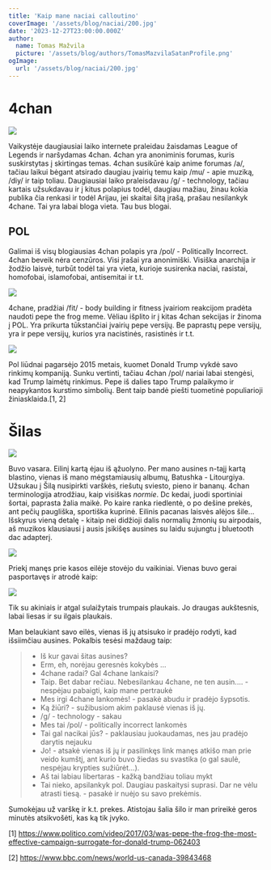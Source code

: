 ```yaml
---
title: 'Kaip mane naciai calloutino'
coverImage: '/assets/blog/naciai/200.jpg'
date: '2023-12-27T23:00:00.000Z'
author:
  name: Tomas Mažvila
  picture: '/assets/blog/authors/TomasMazvilaSatanProfile.png'
ogImage:
  url: '/assets/blog/naciai/200.jpg'
---
```


# 4chan

![](/assets/blog/naciai/200.jpg)

Vaikystėje daugiausiai laiko internete praleidau žaisdamas League of Legends ir naršydamas 4chan. 4chan yra anoniminis forumas, kuris suskirstytas į skirtingas temas. 4chan susikūrė kaip anime forumas /a/, tačiau laikui bėgant atsirado daugiau įvairių temu kaip /mu/ - apie muziką, /diy/ ir taip toliau. Daugiausiai laiko praleisdavau /g/ - technology, tačiau kartais užsukdavau ir į kitus polapius todėl, daugiau mažiau, žinau kokia publika čia renkasi ir todėl Arijau, jei skaitai šitą įrašą, prašau nesilankyk 4chane. Tai yra labai bloga vieta. Tau bus blogai.

## POL

Galimai iš visų blogiausias 4chan polapis yra /pol/ - Politically Incorrect. 4chan beveik nėra cenzūros. Visi įrašai yra anonimiški. Visiška anarchija ir žodžio laisvė, turbūt todėl tai yra vieta, kurioje susirenka naciai, rasistai, homofobai, islamofobai, antisemitai ir t.t.

![](/assets/blog/naciai/smug.jpg)

4chane, pradžiai /fit/ - body building ir fitness įvairiom reakcijom pradėta naudoti pepe the frog meme. Vėliau išplito ir į kitas 4chan sekcijas ir žinoma į POL. Yra prikurta tūkstančiai įvairių pepe versijų. Be paprastų pepe versijų, yra ir pepe versijų, kurios yra nacistinės, rasistinės ir t.t.

![](/assets/blog/naciai/trump.jpg)

Pol liūdnai pagarsėjo 2015 metais, kuomet Donald Trump vykdė savo rinkimų kompaniją. Sunku vertinti, tačiau 4chan /pol/ nariai labai stengėsi, kad Trump laimėtų rinkimus. Pepe iš dalies tapo Trump palaikymo ir neapykantos kurstimo simbolių. Bent taip bandė piešti tuometinė populiarioji žiniasklaida.\[1, 2\]

# Šilas

![](/assets/blog/naciai/skateboards.jpg)

Buvo vasara. Eilinį kartą ėjau iš ąžuolyno. Per mano ausines n-tajį kartą blastino, vienas iš mano mėgstamiausių albumų, Batushka - Litourgiya. Užsukau į Šilą nusipirkti varškės, riešutų sviesto, pieno ir bananų. 4chan terminologija atrodžiau, kaip visiškas *normie*. Dc kedai, juodi sportiniai šortai, paprasta žalia maikė. Po kaire ranka riedlentė, o po dešine prekės, ant pečių paugliška, sportiška kuprinė. Eilinis pacanas laisvės alėjos šile... Išskyrus vieną detalę - kitaip nei didžioji dalis normalių žmonių su airpodais, aš muzikos klausiausi į ausis įsikišęs ausines su laidu sujungtu į bluetooth dac adapterį.

![](/assets/blog/naciai/headphones.jpg)

Priekį manęs prie kasos eilėje stovėjo du vaikiniai. Vienas buvo gerai pasportavęs ir atrodė kaip:

![](/assets/blog/naciai/nacis.jpg)

Tik su akiniais ir atgal sulaižytais trumpais plaukais. Jo draugas aukštesnis, labai liesas ir su ilgais plaukais.

Man belaukiant savo eilės, vienas iš jų atsisuko ir pradėjo rodyti, kad išsiimčiau ausines. Pokalbis tesėsi maždaug taip:

> - Iš kur gavai šitas ausines?
> - Erm, eh, norėjau geresnės kokybės ...
> - 4chane radai? Gal 4chane lankaisi?
> - Taip. Bet dabar rečiau. Nebesilankau 4chane, ne ten ausin.... - nespėjau pabaigti, kaip mane pertraukė
> - Mes irgi 4chane lankomės! - pasakė abudu ir pradėjo šypsotis.
> - Ką žiūri? - sužibusiom akim paklausė vienas iš jų.
> - /g/ - technology - sakau
> - Mes tai /pol/ - politically incorrect lankomės
> - Tai gal nacikai jūs? - paklausiau juokaudamas, nes jau pradėjo darytis nejauku
> - Jo! - atsakė vienas iš jų ir pasilinkęs link manęs atkišo man prie veido kumštį, ant kurio buvo žiedas su svastika (o gal saulė, nespėjau krypties sužiūrėt...).
> - Aš tai labiau libertaras - kažką bandžiau toliau mykt
> - Tai nieko, apsilankyk pol. Daugiau paskaitysi suprasi. Dar ne vėlu atrasti tiesą. - pasakė ir nuėjo su savo prekėmis.

Sumokėjau už varškę ir k.t. prekes. Atistojau šalia šilo ir man prireikė geros minutės atsikvošėti, kas ką tik įvyko.


\[1\] https://www.politico.com/video/2017/03/was-pepe-the-frog-the-most-effective-campaign-surrogate-for-donald-trump-062403

\[2\] https://www.bbc.com/news/world-us-canada-39843468